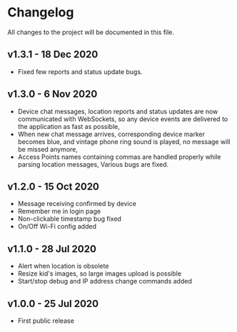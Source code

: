 # Changelog
All changes to the project will be documented in this file.

## v1.3.1 - 18 Dec 2020
- Fixed few reports and status update bugs.

## v1.3.0 - 6 Nov 2020
- Device chat messages, location reports and status updates are now 
  communicated with WebSockets, so any device events 
  are delivered to the application as fast as possible,
- When new chat message arrives, corresponding device marker becomes blue, 
  and vintage phone ring sound is played, no message will be missed anymore,
- Access Points names containing commas are handled properly while parsing 
  location messages, Various bugs are fixed.

## v1.2.0 - 15 Oct 2020
- Message receiving confirmed by device
- Remember me in login page
- Non-clickable timestamp bug fixed
- On/Off Wi-Fi config added

## v1.1.0 - 28 Jul 2020
- Alert when location is obsolete
- Resize kid's images, so large images upload is possible
- Start/stop debug and IP address change commands added

## v1.0.0 - 25 Jul 2020
- First public release